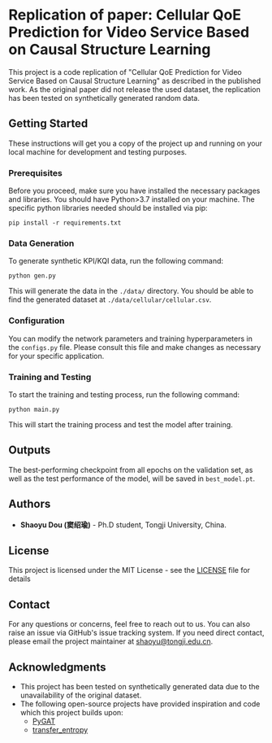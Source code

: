 # Replication of paper: Cellular QoE Prediction for Video Service Based on Causal Structure Learning

This project is a code replication of "Cellular QoE Prediction for Video Service Based on Causal Structure Learning" as described in the published work. As the original paper did not release the used dataset, the replication has been tested on synthetically generated random data.

## Getting Started

These instructions will get you a copy of the project up and running on your local machine for development and testing purposes.

### Prerequisites

Before you proceed, make sure you have installed the necessary packages and libraries. You should have Python>3.7 installed on your machine. The specific python libraries needed should be installed via pip:

```
pip install -r requirements.txt
```

### Data Generation

To generate synthetic KPI/KQI data, run the following command:

```
python gen.py
```

This will generate the data in the `./data/` directory. You should be able to find the generated dataset at `./data/cellular/cellular.csv`.

### Configuration

You can modify the network parameters and training hyperparameters in the `configs.py` file. Please consult this file and make changes as necessary for your specific application.

### Training and Testing

To start the training and testing process, run the following command:

```
python main.py
```

This will start the training process and test the model after training. 

## Outputs

The best-performing checkpoint from all epochs on the validation set, as well as the test performance of the model, will be saved in `best_model.pt`.

## Authors

* **Shaoyu Dou (窦绍瑜)** - Ph.D student, Tongji University, China.


## License

This project is licensed under the MIT License - see the [LICENSE](LICENSE) file for details


## Contact

For any questions or concerns, feel free to reach out to us. You can also raise an issue via GitHub's issue tracking system. If you need direct contact, please email the project maintainer at [shaoyu@tongji.edu.cn](mailto:shaoyu@tongji.edu.cn).

## Acknowledgments

* This project has been tested on synthetically generated data due to the unavailability of the original dataset.
* The following open-source projects have provided inspiration and code which this project builds upon:
  * [PyGAT](https://github.com/Diego999/pyGAT)
  * [transfer_entropy](https://github.com/notsebastiano/transfer_entropy)
